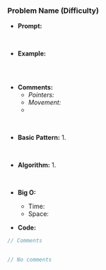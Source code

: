 
### Problem Name (Difficulty)

- **Prompt:** 
<br>

- **Example:**
```js

```
<br>

- **Comments:**
  - *Pointers:* 
  - *Movement:* 
  - 
<br>

- **Basic Pattern:**
  1.
 <br>

- **Algorithm:**
  1.
<br>

- **Big O:**
  - Time: 
  - Space:

- **Code:**
```js
// Comments


// No comments

```
